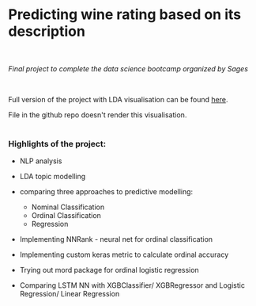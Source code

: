 # Predicting wine rating based on its description
<br />

*Final project to complete the data science bootcamp organized by Sages*

<br />

Full version of the project with LDA visualisation can be found [here](https://nbviewer.jupyter.org/github/klauresh/DS_bootcamp_project/blob/master/Final_project.ipynb#topic=0&lambda=1&term=).

File in the github repo doesn't render this visualisation. 
<br />
<br />

### Highlights of the project:
* NLP analysis
* LDA topic modelling
* comparing three approaches to predictive modelling: 
    * Nominal Classification
    * Ordinal Classification
    * Regression
                                                     
* Implementing NNRank - neural net for ordinal classification
* Implementing custom keras metric to calculate ordinal accuracy
* Trying out mord package for ordinal logistic regression                                                    
* Comparing LSTM NN with XGBClassifier/ XGBRegressor and Logistic Regression/ Linear Regression
